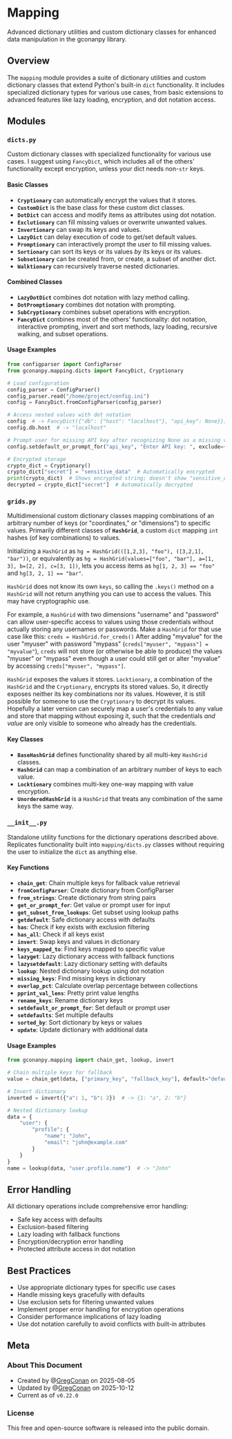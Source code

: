 # Mapping

Advanced dictionary utilities and custom dictionary classes for enhanced data manipulation in the gconanpy library.

## Overview

The `mapping` module provides a suite of dictionary utilities and custom dictionary classes that extend Python's built-in `dict` functionality. It includes specialized dictionary types for various use cases, from basic extensions to advanced features like lazy loading, encryption, and dot notation access.

## Modules

### `dicts.py`

Custom dictionary classes with specialized functionality for various use cases. I suggest using `FancyDict`, which includes all of the others' functionality except encryption, unless your dict needs non-`str` keys.

#### Basic Classes

- **`Cryptionary`** can automatically encrypt the values that it stores.
- **`CustomDict`** is the base class for these custom dict classes.
- **`DotDict`** can access and modify items as attributes using dot notation.
- **`Exclutionary`** can fill missing values or overwrite unwanted values.
- **`Invertionary`** can swap its keys and values.
- **`LazyDict`** can delay execution of code to get/set default values.
- **`Promptionary`** can interactively prompt the user to fill missing values.
- **`Sortionary`** can sort its keys or its values *by* its keys or its values.
- **`Subsetionary`** can be created from, or create, a subset of another dict.
- **`Walktionary`** can recursively traverse nested dictionaries.

#### Combined Classes

- **`LazyDotDict`** combines dot notation with lazy method calling.
- **`DotPromptionary`** combines dot notation with prompting.
- **`SubCryptionary`** combines subset operations with encryption.
- **`FancyDict`** combines most of the others' functionality: dot notation, interactive prompting, invert and sort methods, lazy loading, recursive walking, and subset operations.

#### Usage Examples

```python
from configparser import ConfigParser
from gconanpy.mapping.dicts import FancyDict, Cryptionary

# Load configuration
config_parser = ConfigParser()
config_parser.read("/home/project/config.ini")
config = FancyDict.fromConfigParser(config_parser)

# Access nested values with dot notation
config  # -> FancyDict({"db": {"host": "localhost"}, "api_key": None}})
config.db.host  # -> "localhost"

# Prompt user for missing API key after recognizing None as a missing value
config.setdefault_or_prompt_for("api_key", "Enter API key: ", exclude={None})

# Encrypted storage
crypto_dict = Cryptionary()
crypto_dict["secret"] = "sensitive_data"  # Automatically encrypted
print(crypto_dict)  # Shows encrypted string; doesn't show "sensitive_data"
decrypted = crypto_dict["secret"]  # Automatically decrypted
```

### `grids.py`

Multidimensional custom dictionary classes mapping combinations of an arbitrary number of keys (or "coordinates," or "dimensions") to specific values. Primarily different classes of **`HashGrid`**, a custom `dict` mapping `int` hashes (of key combinations) to values.

Initializing a `HashGrid` as `hg = HashGrid(([1,2,3], "foo"), ([3,2,1], "bar"))`, or equivalently as `hg = HashGrid(values=["foo", "bar"], a=[1, 3], b=[2, 2], c=[3, 1])`, lets you access items as `hg[1, 2, 3] == "foo"` and `hg[3, 2, 1] == "bar"`.

`HashGrid` does not know its own `keys`, so calling the `.keys()` method on a `HashGrid` will not return anything you can use to access the values. This may have cryptographic use.

For example, a `HashGrid` with two dimensions "username" and "password" can allow user-specific access to values using those credentials without actually storing any usernames or passwords. Make a `HashGrid` for that use case like this: `creds = HashGrid.for_creds()` After adding "myvalue" for the user "myuser" with password "mypass" (`creds["myuser", "mypass"] = "myvalue"`), `creds` will not store (or otherwise be able to produce) the values "myuser" or "mypass" even though a user could still get or alter "myvalue" by accessing `creds["myuser", "mypass"]`.

`HashGrid` exposes the values it stores. `Locktionary`, a combination of the `HashGrid` and the `Cryptionary`, encrypts its stored values. So, it directly exposes neither its key combinations nor its values. However, it is still possible for someone to use the `Cryptionary` to decrypt its values. Hopefully a later version can securely map a user's credentials to any value and store that mapping without exposing it, such that the credentials *and value* are only visible to someone who already has the credentials. 

#### Key Classes

- **`BaseHashGrid`** defines functionality shared by all multi-key `HashGrid` classes.
- **`HashGrid`** can map a combination of an arbitrary number of keys to each value.
- **`Locktionary`** combines multi-key one-way mapping with value encryption.
- **`UnorderedHashGrid`** is a `HashGrid` that treats any combination of the same keys the same way.

### `__init__.py`

Standalone utility functions for the dictionary operations described above. Replicates functionality built into `mapping/dicts.py` classes without requiring the user to initialize the `dict` as anything else.

#### Key Functions

- **`chain_get`**: Chain multiple keys for fallback value retrieval
- **`fromConfigParser`**: Create dictionary from ConfigParser
- **`from_strings`**: Create dictionary from string pairs
- **`get_or_prompt_for`**: Get value or prompt user for input
- **`get_subset_from_lookups`**: Get subset using lookup paths
- **`getdefault`**: Safe dictionary access with defaults
- **`has`**: Check if key exists with exclusion filtering
- **`has_all`**: Check if all keys exist
- **`invert`**: Swap keys and values in dictionary
- **`keys_mapped_to`**: Find keys mapped to specific value
- **`lazyget`**: Lazy dictionary access with fallback functions
- **`lazysetdefault`**: Lazy dictionary setting with defaults
- **`lookup`**: Nested dictionary lookup using dot notation
- **`missing_keys`**: Find missing keys in dictionary
- **`overlap_pct`**: Calculate overlap percentage between collections
- **`pprint_val_lens`**: Pretty print value lengths
- **`rename_keys`**: Rename dictionary keys
- **`setdefault_or_prompt_for`**: Set default or prompt user
- **`setdefaults`**: Set multiple defaults
- **`sorted_by`**: Sort dictionary by keys or values
- **`update`**: Update dictionary with additional data

#### Usage Examples

```python
from gconanpy.mapping import chain_get, lookup, invert

# Chain multiple keys for fallback
value = chain_get(data, ["primary_key", "fallback_key"], default="default")

# Invert dictionary
inverted = invert({"a": 1, "b": 2})  # -> {1: "a", 2: "b"}

# Nested dictionary lookup
data = {
    "user": {
        "profile": {
            "name": "John",
            "email": "john@example.com"
        }
    }
}
name = lookup(data, "user.profile.name")  # -> "John"
```

## Error Handling

All dictionary operations include comprehensive error handling:

- Safe key access with defaults
- Exclusion-based filtering
- Lazy loading with fallback functions
- Encryption/decryption error handling
- Protected attribute access in dot notation

## Best Practices

- Use appropriate dictionary types for specific use cases
- Handle missing keys gracefully with defaults
- Use exclusion sets for filtering unwanted values
- Implement proper error handling for encryption operations
- Consider performance implications of lazy loading
- Use dot notation carefully to avoid conflicts with built-in attributes 

## Meta

### About This Document

- Created by @[GregConan](https://github.com/GregConan) on 2025-08-05
- Updated by @[GregConan](https://github.com/GregConan) on 2025-10-12
- Current as of `v0.22.0`

### License

This free and open-source software is released into the public domain.
